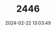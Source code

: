 ---
title: "2446"
category: "Axis calamianensis"
draft: false
date: 2024-02-22 13:03:49
languages:
  English: ["Calamian Hog Deer", "Philippine Deer", "Calamian Deer"]
  German: ["Calamian-Hirsch", "Calamian-Schweinshirsch"]
  French: ["Cerf-cochon Calamien"]
  Spanish; Castilian: ["Ciervo de los Calamianes", "Ciervo Porquerizo de los Calamianes"]
---